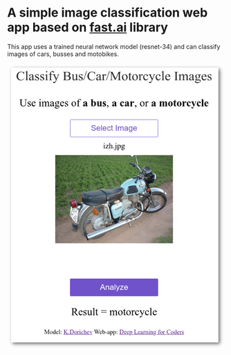 # A simple image classification web app based on [fast.ai](https://www.fast.ai) library

This app uses a trained neural network model (resnet-34) and can classify images of cars, busses and motobikes.

![Classifier example](classifier-example.png "Logo Title Text 1")
